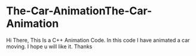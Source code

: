 # The-Car-AnimationThe-Car-Animation

Hi There,
This Is a C++ Animation Code. In this code I have animated a car moving.
I hope u will like it.
Thanks



